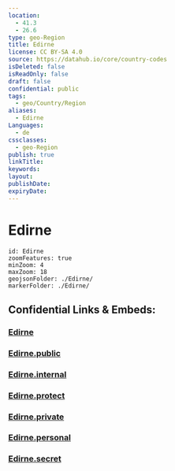 ```yaml
---
location:
  - 41.3
  - 26.6
type: geo-Region
title: Edirne
license: CC BY-SA 4.0
source: https://datahub.io/core/country-codes
isDeleted: false
isReadOnly: false
draft: false
confidential: public
tags:
  - geo/Country/Region
aliases:
  - Edirne
Languages:
  - de
cssclasses:
  - geo-Region
publish: true
linkTitle:
keywords:
layout:
publishDate:
expiryDate:
---
```


# Edirne

```leaflet
id: Edirne
zoomFeatures: true 
minZoom: 4 
maxZoom: 18
geojsonFolder: ./Edirne/
markerFolder: ./Edirne/
```


## Confidential Links & Embeds: 

### [Edirne](/_Standards/Earth/Continent/Europe/Europe~East/Turkey/Provinces~Turkey/Edirne.md) 

### [Edirne.public](/_public/Earth/Continent/Europe/Europe~East/Turkey/Provinces~Turkey/Edirne.public.md) 

### [Edirne.internal](/_internal/Earth/Continent/Europe/Europe~East/Turkey/Provinces~Turkey/Edirne.internal.md) 

### [Edirne.protect](/_protect/Earth/Continent/Europe/Europe~East/Turkey/Provinces~Turkey/Edirne.protect.md) 

### [Edirne.private](/_private/Earth/Continent/Europe/Europe~East/Turkey/Provinces~Turkey/Edirne.private.md) 

### [Edirne.personal](/_personal/Earth/Continent/Europe/Europe~East/Turkey/Provinces~Turkey/Edirne.personal.md) 

### [Edirne.secret](/_secret/Earth/Continent/Europe/Europe~East/Turkey/Provinces~Turkey/Edirne.secret.md)

